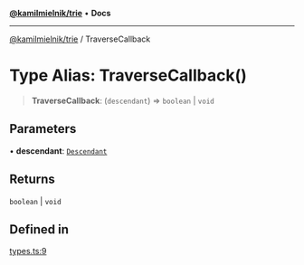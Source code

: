 [**@kamilmielnik/trie**](../README.md) • **Docs**

***

[@kamilmielnik/trie](../README.md) / TraverseCallback

# Type Alias: TraverseCallback()

> **TraverseCallback**: (`descendant`) => `boolean` \| `void`

## Parameters

• **descendant**: [`Descendant`](Descendant.md)

## Returns

`boolean` \| `void`

## Defined in

[types.ts:9](https://github.com/kamilmielnik/trie/blob/master/src/types.ts#L9)
